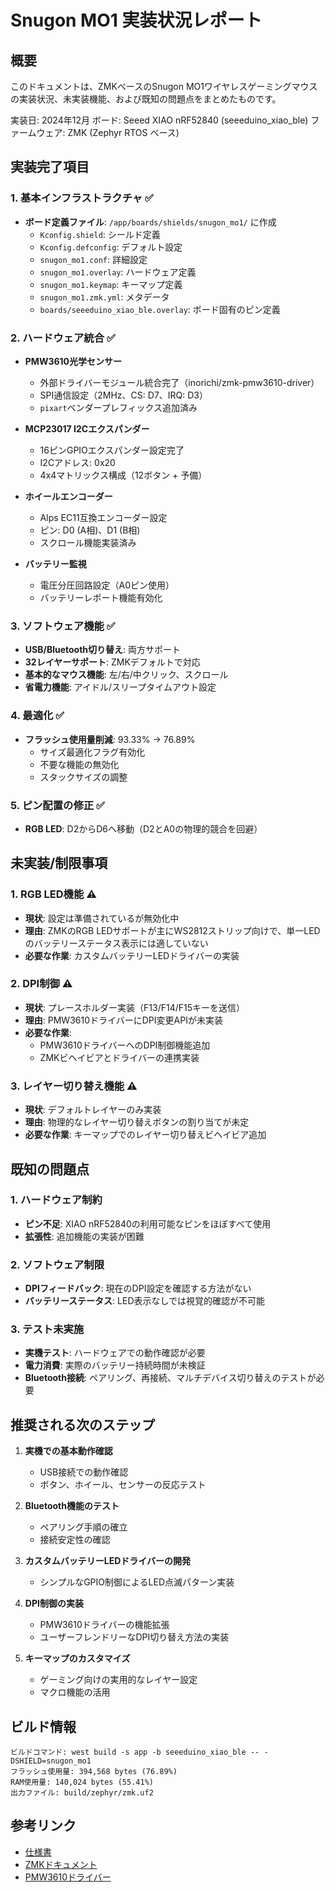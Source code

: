 # Snugon MO1 実装状況レポート

## 概要
このドキュメントは、ZMKベースのSnugon MO1ワイヤレスゲーミングマウスの実装状況、未実装機能、および既知の問題点をまとめたものです。

実装日: 2024年12月
ボード: Seeed XIAO nRF52840 (seeeduino_xiao_ble)
ファームウェア: ZMK (Zephyr RTOS ベース)

## 実装完了項目

### 1. 基本インフラストラクチャ ✅
- **ボード定義ファイル**: `/app/boards/shields/snugon_mo1/` に作成
  - `Kconfig.shield`: シールド定義
  - `Kconfig.defconfig`: デフォルト設定
  - `snugon_mo1.conf`: 詳細設定
  - `snugon_mo1.overlay`: ハードウェア定義
  - `snugon_mo1.keymap`: キーマップ定義
  - `snugon_mo1.zmk.yml`: メタデータ
  - `boards/seeeduino_xiao_ble.overlay`: ボード固有のピン定義

### 2. ハードウェア統合 ✅
- **PMW3610光学センサー**
  - 外部ドライバーモジュール統合完了（inorichi/zmk-pmw3610-driver）
  - SPI通信設定（2MHz、CS: D7、IRQ: D3）
  - `pixart`ベンダープレフィックス追加済み

- **MCP23017 I2Cエクスパンダー**
  - 16ピンGPIOエクスパンダー設定完了
  - I2Cアドレス: 0x20
  - 4x4マトリックス構成（12ボタン + 予備）

- **ホイールエンコーダー**
  - Alps EC11互換エンコーダー設定
  - ピン: D0 (A相)、D1 (B相)
  - スクロール機能実装済み

- **バッテリー監視**
  - 電圧分圧回路設定（A0ピン使用）
  - バッテリーレポート機能有効化

### 3. ソフトウェア機能 ✅
- **USB/Bluetooth切り替え**: 両方サポート
- **32レイヤーサポート**: ZMKデフォルトで対応
- **基本的なマウス機能**: 左/右/中クリック、スクロール
- **省電力機能**: アイドル/スリープタイムアウト設定

### 4. 最適化 ✅
- **フラッシュ使用量削減**: 93.33% → 76.89%
  - サイズ最適化フラグ有効化
  - 不要な機能の無効化
  - スタックサイズの調整

### 5. ピン配置の修正 ✅
- **RGB LED**: D2からD6へ移動（D2とA0の物理的競合を回避）

## 未実装/制限事項

### 1. RGB LED機能 ⚠️
- **現状**: 設定は準備されているが無効化中
- **理由**: ZMKのRGB LEDサポートが主にWS2812ストリップ向けで、単一LEDのバッテリーステータス表示には適していない
- **必要な作業**: カスタムバッテリーLEDドライバーの実装

### 2. DPI制御 ⚠️
- **現状**: プレースホルダー実装（F13/F14/F15キーを送信）
- **理由**: PMW3610ドライバーにDPI変更APIが未実装
- **必要な作業**: 
  - PMW3610ドライバーへのDPI制御機能追加
  - ZMKビヘイビアとドライバーの連携実装

### 3. レイヤー切り替え機能 ⚠️
- **現状**: デフォルトレイヤーのみ実装
- **理由**: 物理的なレイヤー切り替えボタンの割り当てが未定
- **必要な作業**: キーマップでのレイヤー切り替えビヘイビア追加

## 既知の問題点

### 1. ハードウェア制約
- **ピン不足**: XIAO nRF52840の利用可能なピンをほぼすべて使用
- **拡張性**: 追加機能の実装が困難

### 2. ソフトウェア制限
- **DPIフィードバック**: 現在のDPI設定を確認する方法がない
- **バッテリーステータス**: LED表示なしでは視覚的確認が不可能

### 3. テスト未実施
- **実機テスト**: ハードウェアでの動作確認が必要
- **電力消費**: 実際のバッテリー持続時間が未検証
- **Bluetooth接続**: ペアリング、再接続、マルチデバイス切り替えのテストが必要

## 推奨される次のステップ

1. **実機での基本動作確認**
   - USB接続での動作確認
   - ボタン、ホイール、センサーの反応テスト

2. **Bluetooth機能のテスト**
   - ペアリング手順の確立
   - 接続安定性の確認

3. **カスタムバッテリーLEDドライバーの開発**
   - シンプルなGPIO制御によるLED点滅パターン実装

4. **DPI制御の実装**
   - PMW3610ドライバーの機能拡張
   - ユーザーフレンドリーなDPI切り替え方法の実装

5. **キーマップのカスタマイズ**
   - ゲーミング向けの実用的なレイヤー設定
   - マクロ機能の活用

## ビルド情報

```
ビルドコマンド: west build -s app -b seeeduino_xiao_ble -- -DSHIELD=snugon_mo1
フラッシュ使用量: 394,568 bytes (76.89%)
RAM使用量: 140,024 bytes (55.41%)
出力ファイル: build/zephyr/zmk.uf2
```

## 参考リンク

- [仕様書](spec.md)
- [ZMKドキュメント](https://zmk.dev/)
- [PMW3610ドライバー](https://github.com/inorichi/zmk-pmw3610-driver)